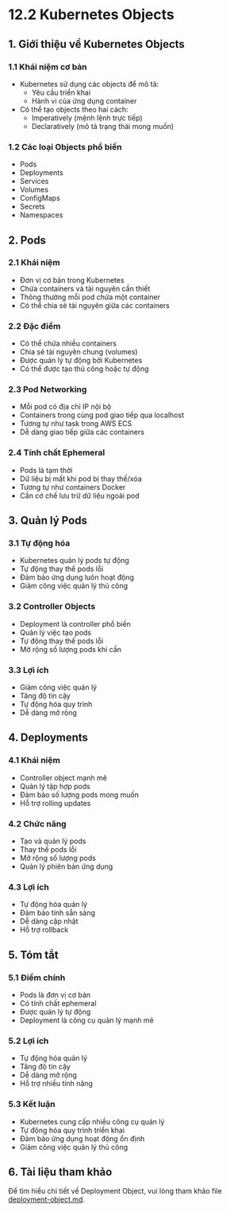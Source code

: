 # 12.2 Kubernetes Objects

## 1. Giới thiệu về Kubernetes Objects

### 1.1 Khái niệm cơ bản
- Kubernetes sử dụng các objects để mô tả:
  - Yêu cầu triển khai
  - Hành vi của ứng dụng container
- Có thể tạo objects theo hai cách:
  - Imperatively (mệnh lệnh trực tiếp)
  - Declaratively (mô tả trạng thái mong muốn)

### 1.2 Các loại Objects phổ biến
- Pods
- Deployments
- Services
- Volumes
- ConfigMaps
- Secrets
- Namespaces

## 2. Pods

### 2.1 Khái niệm
- Đơn vị cơ bản trong Kubernetes
- Chứa containers và tài nguyên cần thiết
- Thông thường mỗi pod chứa một container
- Có thể chia sẻ tài nguyên giữa các containers

### 2.2 Đặc điểm
- Có thể chứa nhiều containers
- Chia sẻ tài nguyên chung (volumes)
- Được quản lý tự động bởi Kubernetes
- Có thể được tạo thủ công hoặc tự động

### 2.3 Pod Networking
- Mỗi pod có địa chỉ IP nội bộ
- Containers trong cùng pod giao tiếp qua localhost
- Tương tự như task trong AWS ECS
- Dễ dàng giao tiếp giữa các containers

### 2.4 Tính chất Ephemeral
- Pods là tạm thời
- Dữ liệu bị mất khi pod bị thay thế/xóa
- Tương tự như containers Docker
- Cần cơ chế lưu trữ dữ liệu ngoài pod

## 3. Quản lý Pods

### 3.1 Tự động hóa
- Kubernetes quản lý pods tự động
- Tự động thay thế pods lỗi
- Đảm bảo ứng dụng luôn hoạt động
- Giảm công việc quản lý thủ công

### 3.2 Controller Objects
- Deployment là controller phổ biến
- Quản lý việc tạo pods
- Tự động thay thế pods lỗi
- Mở rộng số lượng pods khi cần

### 3.3 Lợi ích
- Giảm công việc quản lý
- Tăng độ tin cậy
- Tự động hóa quy trình
- Dễ dàng mở rộng

## 4. Deployments

### 4.1 Khái niệm
- Controller object mạnh mẽ
- Quản lý tập hợp pods
- Đảm bảo số lượng pods mong muốn
- Hỗ trợ rolling updates

### 4.2 Chức năng
- Tạo và quản lý pods
- Thay thế pods lỗi
- Mở rộng số lượng pods
- Quản lý phiên bản ứng dụng

### 4.3 Lợi ích
- Tự động hóa quản lý
- Đảm bảo tính sẵn sàng
- Dễ dàng cập nhật
- Hỗ trợ rollback

## 5. Tóm tắt

### 5.1 Điểm chính
- Pods là đơn vị cơ bản
- Có tính chất ephemeral
- Được quản lý tự động
- Deployment là công cụ quản lý mạnh mẽ

### 5.2 Lợi ích
- Tự động hóa quản lý
- Tăng độ tin cậy
- Dễ dàng mở rộng
- Hỗ trợ nhiều tính năng

### 5.3 Kết luận
- Kubernetes cung cấp nhiều công cụ quản lý
- Tự động hóa quy trình triển khai
- Đảm bảo ứng dụng hoạt động ổn định
- Giảm công việc quản lý thủ công

## 6. Tài liệu tham khảo
Để tìm hiểu chi tiết về Deployment Object, vui lòng tham khảo file [deployment-object.md](./deployment-object.md). 